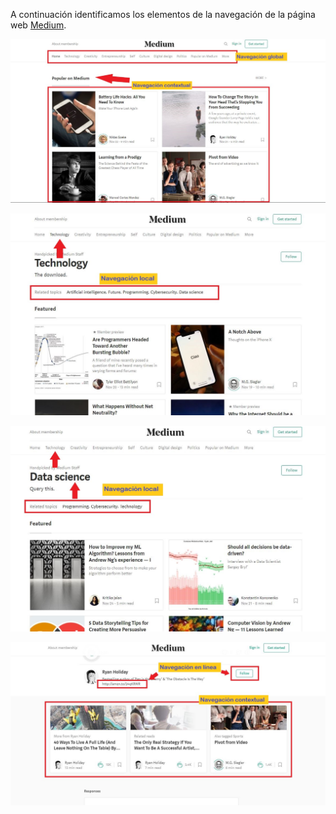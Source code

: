 A continuación identificamos los elementos de la navegación de la página web [Medium](https://medium.com/).

![Sin titulo](../images/medium_globalycontextual.jpg)

![Sin titulo](../images/medium_local.JPG)

![Sin titulo](../images/medium_local2.JPG)

![Sin titulo](../images/medium_contextual.JPG)
